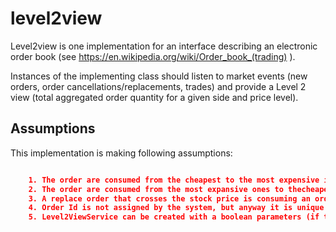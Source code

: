 # level2view

Level2view is one implementation for an interface describing an electronic order book (see https://en.wikipedia.org/wiki/Order_book_(trading) ).
 
Instances of the implementing class should listen to market events (new orders, order cancellations/replacements, trades)
and provide a Level 2 view (total aggregated order quantity for a given side and price level).

## Assumptions

This implementation is making following assumptions:

```json

    1. The order are consumed from the cheapest to the most expensive in case of BID that is crossing the stock price
    2. The order are consumed from the most expansive ones to thecheapest in case of ASK that is crossing the stock price
    3. A replace order that crosses the stock price is consuming an order as well
    4. Order Id is not assigned by the system, but anyway it is unique (if not with replace order)
    5. Level2ViewService can be created with a boolean parameters (if true) that creates a new order in case we cannot satisfy the quantity with existing orders when there is a trade


``` 
 